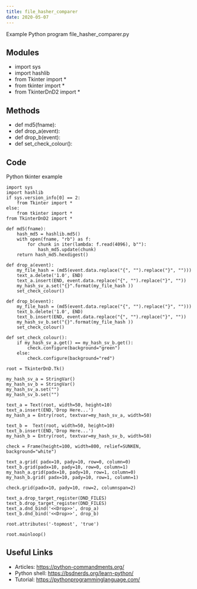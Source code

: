 ```yaml
---
title: file_hasher_comparer
date: 2020-05-07
---
```

Example Python program file_hasher_comparer.py

## Modules

* import sys
* import hashlib
* from Tkinter import *
* from tkinter import *
* from TkinterDnD2 import *

## Methods

* def md5(fname):
* def drop_a(event):
* def drop_b(event):
* def set_check_colour():

## Code

Python tkinter example

    import sys
    import hashlib
    if sys.version_info[0] == 2:
        from Tkinter import *
    else:
        from tkinter import *
    from TkinterDnD2 import *
    
    def md5(fname):
        hash_md5 = hashlib.md5()
        with open(fname, "rb") as f:
            for chunk in iter(lambda: f.read(4096), b""):
                hash_md5.update(chunk)
        return hash_md5.hexdigest()
    
    def drop_a(event):
        my_file_hash = (md5(event.data.replace("{", "").replace("}", "")))
        text_a.delete('1.0', END)
        text_a.insert(END, event.data.replace("{", "").replace("}", ""))
        my_hash_sv_a.set("{}".format(my_file_hash ))
        set_check_colour()
    
    def drop_b(event):
        my_file_hash = (md5(event.data.replace("{", "").replace("}", "")))
        text_b.delete('1.0', END)
        text_b.insert(END, event.data.replace("{", "").replace("}", ""))
        my_hash_sv_b.set("{}".format(my_file_hash ))
        set_check_colour()
    
    def set_check_colour():
        if my_hash_sv_a.get() == my_hash_sv_b.get():
            check.configure(background="green")
        else:
            check.configure(background="red")
    
    root = TkinterDnD.Tk()
    
    my_hash_sv_a = StringVar()
    my_hash_sv_b = StringVar()
    my_hash_sv_a.set("")
    my_hash_sv_b.set("")
    
    text_a = Text(root, width=50, height=10)
    text_a.insert(END,'Drop Here...')
    my_hash_a = Entry(root, textvar=my_hash_sv_a, width=50)
    
    text_b =  Text(root, width=50, height=10)
    text_b.insert(END,'Drop Here...')
    my_hash_b = Entry(root, textvar=my_hash_sv_b, width=50)
    
    check = Frame(height=100, width=800, relief=SUNKEN, background="white")
    
    text_a.grid( padx=10, pady=10, row=0, column=0)
    text_b.grid(padx=10, pady=10, row=0, column=1)
    my_hash_a.grid(padx=10, pady=10, row=1, column=0)
    my_hash_b.grid( padx=10, pady=10, row=1, column=1)
    
    check.grid(padx=10, pady=10, row=2, columnspan=2)
    
    text_a.drop_target_register(DND_FILES)
    text_b.drop_target_register(DND_FILES)
    text_a.dnd_bind('<<Drop>>', drop_a)
    text_b.dnd_bind('<<Drop>>', drop_b)
    
    root.attributes('-topmost', 'true')
    
    root.mainloop()

## Useful Links

- Articles: https://python-commandments.org/
- Python shell: https://bsdnerds.org/learn-python/
- Tutorial: https://pythonprogramminglanguage.com/
